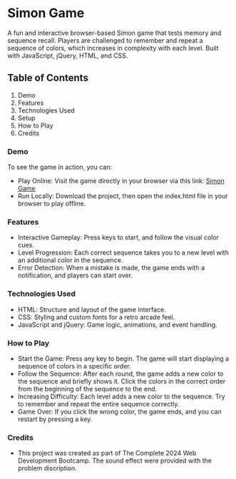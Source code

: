 <h1>Simon Game</h1>
<p>A fun and interactive browser-based Simon game that tests memory and sequence recall. Players are challenged to remember and repeat a sequence of colors, which increases in complexity with each level. Built with JavaScript, jQuery, HTML, and CSS.
</p>
<h2>Table of Contents</h2>
<ol>
  <li>Demo</li>
  <li>Features</li>
  <li>Technologies Used</li>
  <li>Setup</li>
  <li>How to Play</li>
  <li>Credits</li>
</ol>
<h3>Demo</h3>
<p>To see the game in action, you can:</p>
<ul>
  <li>Play Online: Visit the game directly in your browser via this link: <a href="https://katerynagurina.github.io/SimonGame/">Simon Game </a></li>
  <li>Run Locally: Download the project, then open the index.html file in your browser to play offline.</li>
</ul>

<h3>Features</h3>
<ul>
  <li>Interactive Gameplay: Press keys to start, and follow the visual color cues.</li>
  <li>Level Progression: Each correct sequence takes you to a new level with an additional color in the sequence.</li>
  <li>Error Detection: When a mistake is made, the game ends with a notification, and players can start over.</li>
</ul>

<h3>Technologies Used</h3>
<ul>
  <li>HTML: Structure and layout of the game interface.</li>
  <li>CSS: Styling and custom fonts for a retro arcade feel.</li>
  <li>JavaScript and jQuery: Game logic, animations, and event handling.</li>
</ul>

<h3>How to Play</h3>
<ul>
  <li>Start the Game: Press any key to begin. The game will start displaying a sequence of colors in a specific order.</li>
  <li>Follow the Sequence: After each round, the game adds a new color to the sequence and briefly shows it. Click the colors in the correct order from the beginning of the sequence to the end.</li>
  <li>Increasing Difficulty: Each level adds a new color to the sequence. Try to remember and repeat the entire sequence correctly. </li>
  <li>Game Over: If you click the wrong color, the game ends, and you can restart by pressing a key. </li>
</ul>

<h3>Credits</h3>
<ul>
  <li>This project was created as part of The Complete 2024 Web Development Bootcamp. The sound effect were provided with the problem discription. </li>
</ul>
